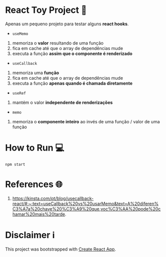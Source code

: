 # React Toy Project 🧸

Apenas um pequeno projeto para testar alguns **react hooks**.

* `useMemo`
1. memoriza o **valor** resultando de uma função
2. fica em cache até que o array de dependências mude
3. executa a função **assim que o componente é renderizado**

* `useCallback`
1. memoriza uma **função**
2. fica em cache até que o array de dependências mude
3. executa a função **apenas quando é chamada diretamente**

* `useRef`
1. mantém o valor **independente de renderizações**

* `memo`
1. memoriza o **componente inteiro** ao invés de uma função / valor de uma função


# How to Run 💻

```js
npm start
```


# References 🌐

1. https://kinsta.com/pt/blog/usecallback-react/#:~:text=useCallback%20vs%20usarMemo&text=A%20diferen%C3%A7a%20chave%20%C3%A9%20que,voc%C3%AA%20pode%20chamar%20mais%20tarde.



# Disclaimer ℹ️

This project was bootstrapped with [Create React App](https://github.com/facebook/create-react-app).
